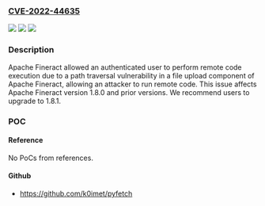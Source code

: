 ### [CVE-2022-44635](https://cve.mitre.org/cgi-bin/cvename.cgi?name=CVE-2022-44635)
![](https://img.shields.io/static/v1?label=Product&message=Apache%20Fineract&color=blue)
![](https://img.shields.io/static/v1?label=Version&message=Apache%20Fineract%201.8%3C%3D%201.8.0%20&color=brighgreen)
![](https://img.shields.io/static/v1?label=Vulnerability&message=CWE-22%20Improper%20Limitation%20of%20a%20Pathname%20to%20a%20Restricted%20Directory%20('Path%20Traversal')&color=brighgreen)

### Description

Apache Fineract allowed an authenticated user to perform remote code execution due to a path traversal vulnerability in a file upload component of Apache Fineract, allowing an attacker to run remote code. This issue affects Apache Fineract version 1.8.0 and prior versions. We recommend users to upgrade to 1.8.1.

### POC

#### Reference
No PoCs from references.

#### Github
- https://github.com/k0imet/pyfetch

